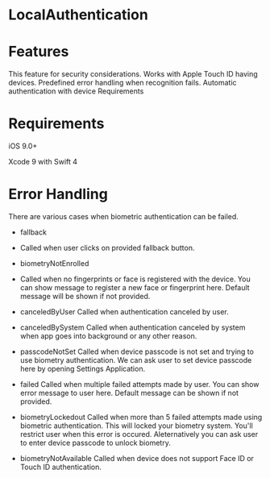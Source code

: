 # LocalAuthentication


# Features
This feature for security considerations.
Works with Apple Touch ID having devices.
Predefined error handling when recognition fails.
Automatic authentication with device Requirements

# Requirements

iOS 9.0+

Xcode 9 with Swift 4

# Error Handling

There are various cases when biometric authentication can be failed.

- fallback
- Called when user clicks on provided fallback button.

- biometryNotEnrolled
- Called when no fingerprints or face is registered with the device.
You can show message to register a new face or fingerprint here.
Default message will be shown if not provided.
- canceledByUser
Called when authentication canceled by user.
- canceledBySystem
Called when authentication canceled by system when app goes into background or any other reason.
- passcodeNotSet
Called when device passcode is not set and trying to use biometry authentication.
We can ask user to set device passcode here by opening Settings Application.
- failed
Called when multiple failed attempts made by user.
You can show error message to user here.
Default message can be shown if not provided.
- biometryLockedout
Called when more than 5 failed attempts made using biometric authentication. This will locked your biometry system.
You'll restrict user when this error is occured.
Aleternatively you can ask user to enter device passcode to unlock biometry.
- biometryNotAvailable
Called when device does not support Face ID or Touch ID authentication.

